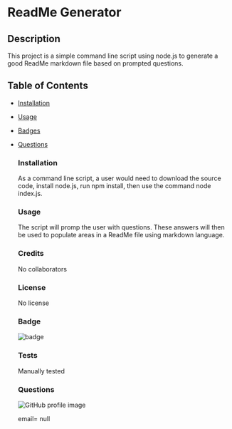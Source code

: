 
  # ReadMe Generator

  ## Description
  This project is a simple command line script using node.js to generate a good ReadMe markdown file based on prompted questions.

  ## Table of Contents
  * [Installation](#installation)
* [Usage](#usage)
* [Badges](#badges)
* [Questions](#questions)

  ### Installation
  As a command line script, a user would need to download the source code, install node.js, run npm install, then use the command node index.js.

  ### Usage
  The script will promp the user with questions.  These answers will then be used to populate areas in a ReadMe file using markdown language.

  ### Credits
  No collaborators

  ### License 
  No license

  ### Badge
  ![badge](https://img.shields.io/badge/javascript-100%-blue.svg)

  ### Tests
  Manually tested

  ### Questions
  ![GitHub profile image](https://avatars2.githubusercontent.com/u/57688402?v=4)

  email= null

